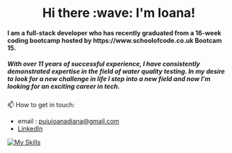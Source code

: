 <h1 align="center"> Hi there :wave: I'm Ioana!</h1>
<h4>I am a full-stack developer who has recently graduated from a 16-week coding bootcamp hosted by https://www.schoolofcode.co.uk Bootcam 15.</h4>
<h5>With over 11 years of successful experience, I have consistently demonstrated expertise in the field of water quality testing. In my desire to look for a new challenge in life I step into a new field and now I'm looking for an exciting career in tech.</h5>
<div align="center">
 </div>

 
 :mailbox: How to get in touch:
   - email : puiuioanadiana@gmail.com
   - [LinkedIn](https://www.linkedin.com/in/puiuioanadiana/)


[![My Skills](https://skillicons.dev/icons?i=js,html,css,ts,react,nextjs,firebase,tailwind)](https://skillicons.dev)
